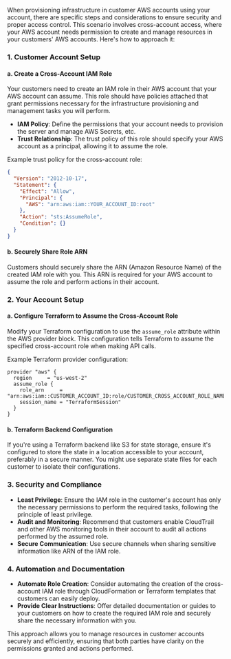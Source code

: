 When provisioning infrastructure in customer AWS accounts using your account, there are specific steps and considerations to ensure security and proper access control. This scenario  involves cross-account access, where your AWS account needs permission to create and manage resources in your customers' AWS accounts. Here's how to approach it:

### 1. Customer Account Setup

#### a. **Create a Cross-Account IAM Role**

Your customers need to create an IAM role in their AWS account that your AWS account can assume. This role should have policies attached that grant permissions necessary for the infrastructure provisioning and management tasks you will perform.

- **IAM Policy**: Define the permissions that your account needs to provision the server and manage AWS Secrets, etc.
- **Trust Relationship**: The trust policy of this role should specify your AWS account as a principal, allowing it to assume the role.

Example trust policy for the cross-account role:

```json
{
  "Version": "2012-10-17",
  "Statement": {
    "Effect": "Allow",
    "Principal": {
      "AWS": "arn:aws:iam::YOUR_ACCOUNT_ID:root"
    },
    "Action": "sts:AssumeRole",
    "Condition": {}
  }
}
```

#### b. **Securely Share Role ARN**

Customers should securely share the ARN (Amazon Resource Name) of the created IAM role with you. This ARN is required for your AWS account to assume the role and perform actions in their account.

### 2. Your Account Setup

#### a. **Configure Terraform to Assume the Cross-Account Role**

Modify your Terraform configuration to use the `assume_role` attribute within the AWS provider block. This configuration tells Terraform to assume the specified cross-account role when making API calls.

Example Terraform provider configuration:

```hcl
provider "aws" {
  region     = "us-west-2"
  assume_role {
    role_arn     = "arn:aws:iam::CUSTOMER_ACCOUNT_ID:role/CUSTOMER_CROSS_ACCOUNT_ROLE_NAME"
    session_name = "TerraformSession"
  }
}
```

#### b. **Terraform Backend Configuration**

If you're using a Terraform backend like S3 for state storage, ensure it's configured to store the state in a location accessible to your account, preferably in a secure manner. You might use separate state files for each customer to isolate their configurations.

### 3. Security and Compliance

- **Least Privilege**: Ensure the IAM role in the customer's account has only the necessary permissions to perform the required tasks, following the principle of least privilege.
- **Audit and Monitoring**: Recommend that customers enable CloudTrail and other AWS monitoring tools in their account to audit all actions performed by the assumed role.
- **Secure Communication**: Use secure channels when sharing sensitive information like ARN of the IAM role.

### 4. Automation and Documentation

- **Automate Role Creation**: Consider automating the creation of the cross-account IAM role through CloudFormation or Terraform templates that customers can easily deploy.
- **Provide Clear Instructions**: Offer detailed documentation or guides to your customers on how to create the required IAM role and securely share the necessary information with you.

This approach allows you to manage resources in customer accounts securely and efficiently, ensuring that both parties have clarity on the permissions granted and actions performed.
